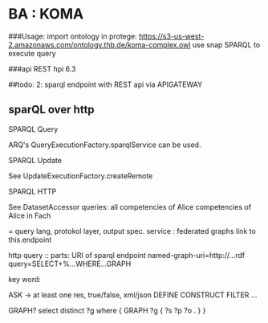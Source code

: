 # BA : KOMA
###Usage: 
import ontology in protege: 
https://s3-us-west-2.amazonaws.com/ontology.thb.de/koma-complex.owl
use snap SPARQL to execute query

###api REST
hpi 6.3 

##todo: 
2:
sparql endpoint with REST api via APIGATEWAY

## sparQL over http
SPARQL Query

ARQ's QueryExecutionFactory.sparqlService can be used.

SPARQL Update

See UpdateExecutionFactory.createRemote

SPARQL HTTP

See DatasetAccessor
queries: 
all competencies of Alice
competencies of Alice in Fach


= query lang, protokol layer, output spec.
service : federated graphs link to this.endpoint

http query :: parts:
URI of sparql endpoint
named-graph-uri=http://...rdf
query=SELECT+%...WHERE...GRAPH

key word:

ASK -> at least one res, true/false, xml/json
DEFINE
CONSTRUCT
FILTER
... 

GRAPH? 
select distinct ?g 
where { 
GRAPH ?g { ?s ?p ?o . }
}
